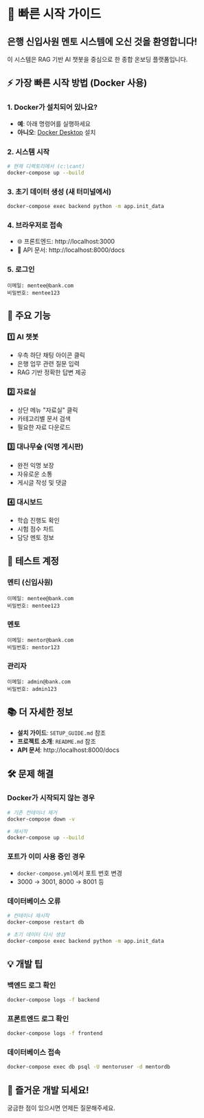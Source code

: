 # 🚀 빠른 시작 가이드

## 은행 신입사원 멘토 시스템에 오신 것을 환영합니다!

이 시스템은 RAG 기반 AI 챗봇을 중심으로 한 종합 온보딩 플랫폼입니다.

## ⚡ 가장 빠른 시작 방법 (Docker 사용)

### 1. Docker가 설치되어 있나요?
- **예**: 아래 명령어를 실행하세요
- **아니오**: [Docker Desktop](https://www.docker.com/products/docker-desktop) 설치

### 2. 시스템 시작
```bash
# 현재 디렉토리에서 (c:\cant)
docker-compose up --build
```

### 3. 초기 데이터 생성 (새 터미널에서)
```bash
docker-compose exec backend python -m app.init_data
```

### 4. 브라우저로 접속
- 🌐 프론트엔드: http://localhost:3000
- 🔧 API 문서: http://localhost:8000/docs

### 5. 로그인
```
이메일: mentee@bank.com
비밀번호: mentee123
```

## 🎯 주요 기능

### 1️⃣ AI 챗봇
- 우측 하단 채팅 아이콘 클릭
- 은행 업무 관련 질문 입력
- RAG 기반 정확한 답변 제공

### 2️⃣ 자료실
- 상단 메뉴 "자료실" 클릭
- 카테고리별 문서 검색
- 필요한 자료 다운로드

### 3️⃣ 대나무숲 (익명 게시판)
- 완전 익명 보장
- 자유로운 소통
- 게시글 작성 및 댓글

### 4️⃣ 대시보드
- 학습 진행도 확인
- 시험 점수 차트
- 담당 멘토 정보

## 👥 테스트 계정

### 멘티 (신입사원)
```
이메일: mentee@bank.com
비밀번호: mentee123
```

### 멘토
```
이메일: mentor@bank.com
비밀번호: mentor123
```

### 관리자
```
이메일: admin@bank.com
비밀번호: admin123
```

## 📚 더 자세한 정보

- **설치 가이드**: `SETUP_GUIDE.md` 참조
- **프로젝트 소개**: `README.md` 참조
- **API 문서**: http://localhost:8000/docs

## 🛠️ 문제 해결

### Docker가 시작되지 않는 경우
```bash
# 기존 컨테이너 제거
docker-compose down -v

# 재시작
docker-compose up --build
```

### 포트가 이미 사용 중인 경우
- `docker-compose.yml`에서 포트 번호 변경
- 3000 → 3001, 8000 → 8001 등

### 데이터베이스 오류
```bash
# 컨테이너 재시작
docker-compose restart db

# 초기 데이터 다시 생성
docker-compose exec backend python -m app.init_data
```

## 💡 개발 팁

### 백엔드 로그 확인
```bash
docker-compose logs -f backend
```

### 프론트엔드 로그 확인
```bash
docker-compose logs -f frontend
```

### 데이터베이스 접속
```bash
docker-compose exec db psql -U mentoruser -d mentordb
```

## 🎉 즐거운 개발 되세요!

궁금한 점이 있으시면 언제든 질문해주세요.



